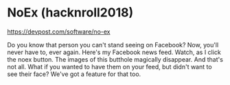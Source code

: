 # NoEx (hacknroll2018)
<a>https://devpost.com/software/no-ex</a>

Do you know that person you can't stand seeing on Facebook? Now, you'll never have to, ever again. Here's my Facebook news feed. Watch, as I click the noex button. The images of this butthole magically disappear. And that's not all. What if you wanted to have them on your feed, but didn't want to see their face? We've got a feature for that too.
